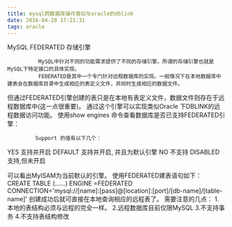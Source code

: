 ```yaml
---
title: mysql跨数据库操作类似与oracle的dblink
date: 2016-04-28 17:21:31
tags: oracle
---
```

MySQL FEDERATED 存储引擎

              MySQL中针对不同的功能需求提供了不同的存储引擎。所谓的存储引擎也就是MySQL下特定接口的具体实现。
              FEDERATED是其中一个专门针对远程数据库的实现。一般情况下在本地数据库中建表会在数据库目录中生成相应的表定义文件，并同时生成相应的数据文件。
但通过FEDERATED引擎创建的表只是在本地有表定义文件，数据文件则存在于远程数据库中(这一点很重要)。
             通过这个引擎可以实现类似Oracle 下DBLINK的远程数据访问功能。
             使用show engines 命令查看数据库是否已支持FEDERATED引擎：
              
             Support 的值有以下几个：
             
YES	支持并开启
DEFAULT	支持并开启, 并且为默认引擎
NO	不支持
DISABLED	支持,但未开启

可以看出MyISAM为当前默认的引擎。
                使用FEDERATED建表语句如下：
                CREATE TABLE (......) ENGINE =FEDERATED CONNECTION='mysql://[name]:[pass]@[location]:[port]/[db-name]/[table-name]'
               创建成功后就可直接在本地查询相应的远程表了。
需要注意的几点：
              1. 本地的表结构必须与远程的完全一样。
              2.远程数据库目前仅限MySQL
              3.不支持事务
              4.不支持表结构修改
